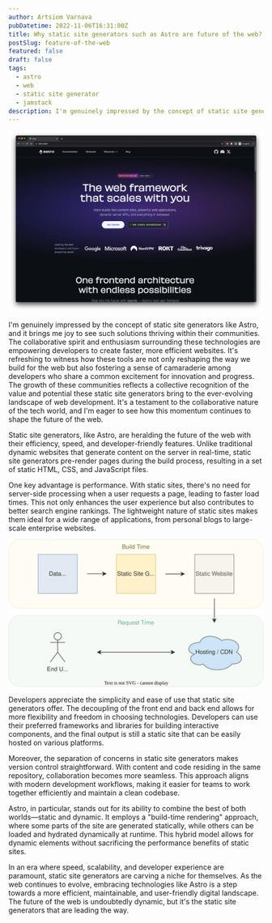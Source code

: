 ```yaml
---
author: Artsiom Varnava
pubDatetime: 2022-11-06T16:31:00Z
title: Why static site generators such as Astro are future of the web?
postSlug: feature-of-the-web
featured: false
draft: false
tags:
  - astro
  - web
  - static site generator
  - jamstack
description: I'm genuinely impressed by the concept of static site generators like Astro, and it brings me joy to see such solutions thriving within their communities. The collaborative spirit and enthusiasm surrounding these technologies are empowering developers to create faster, more efficient websites.
---
```


![astro.build](./astro.webp)

I'm genuinely impressed by the concept of static site generators like Astro, and it brings me joy to see such solutions thriving within their communities. The collaborative spirit and enthusiasm surrounding these technologies are empowering developers to create faster, more efficient websites. It's refreshing to witness how these tools are not only reshaping the way we build for the web but also fostering a sense of camaraderie among developers who share a common excitement for innovation and progress. The growth of these communities reflects a collective recognition of the value and potential these static site generators bring to the ever-evolving landscape of web development. It's a testament to the collaborative nature of the tech world, and I'm eager to see how this momentum continues to shape the future of the web.

Static site generators, like Astro, are heralding the future of the web with their efficiency, speed, and developer-friendly features. Unlike traditional dynamic websites that generate content on the server in real-time, static site generators pre-render pages during the build process, resulting in a set of static HTML, CSS, and JavaScript files.

One key advantage is performance. With static sites, there's no need for server-side processing when a user requests a page, leading to faster load times. This not only enhances the user experience but also contributes to better search engine rankings. The lightweight nature of static sites makes them ideal for a wide range of applications, from personal blogs to large-scale enterprise websites.

![Static site generation by Artsiom Varnava](./static-site-generation.svg)

Developers appreciate the simplicity and ease of use that static site generators offer. The decoupling of the front end and back end allows for more flexibility and freedom in choosing technologies. Developers can use their preferred frameworks and libraries for building interactive components, and the final output is still a static site that can be easily hosted on various platforms.

Moreover, the separation of concerns in static site generators makes version control straightforward. With content and code residing in the same repository, collaboration becomes more seamless. This approach aligns with modern development workflows, making it easier for teams to work together efficiently and maintain a clean codebase.

Astro, in particular, stands out for its ability to combine the best of both worlds—static and dynamic. It employs a "build-time rendering" approach, where some parts of the site are generated statically, while others can be loaded and hydrated dynamically at runtime. This hybrid model allows for dynamic elements without sacrificing the performance benefits of static sites.

In an era where speed, scalability, and developer experience are paramount, static site generators are carving a niche for themselves. As the web continues to evolve, embracing technologies like Astro is a step towards a more efficient, maintainable, and user-friendly digital landscape. The future of the web is undoubtedly dynamic, but it's the static site generators that are leading the way.
